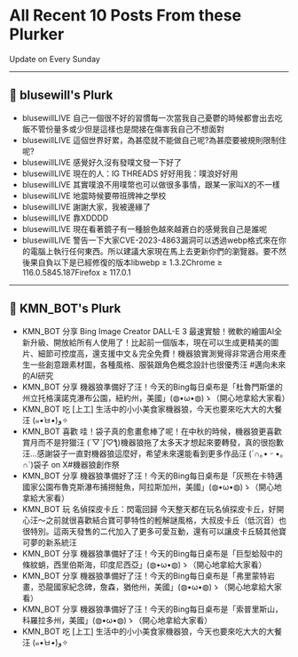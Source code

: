 # All Recent 10 Posts From these Plurker

Update on Every Sunday

---

## 📰 blusewill's Plurk


- blusewillLIVE 自己一個很不好的習慣每一次當我自己憂鬱的時候都會出去吃飯不管份量多或少但是這樣也是間接在傷害我自己不想面對
- blusewillLIVE 這個世界好累，為甚麼就不能做自己呢?為甚麼要被規則限制住呢?
- blusewillLIVE 感覺好久沒有發噗文發一下好了
- blusewillLIVE 現在的人：IG THREADS 好好用我：噗浪好好用
- blusewillLIVE 其實噗浪不用噗幣也可以做很多事情，跟某一家叫X的不一樣
- blusewillLIVE 地震時候要帶班牌神之學校
- blusewillLIVE 謝謝大家，我被邊緣了
- blusewillLIVE 靠XDDDD
- blusewillLIVE 現在看著鏡子有一種臉色越來越蒼白的感覺我自己是誰呢
- blusewillLIVE 警告一下大家CVE-2023-4863漏洞可以透過webp格式來在你的電腦上執行任何東西。所以建議大家現在馬上去更新你們的瀏覽器。要不然後果自負以下是已經修復的版本libwebp ≥ 1.3.2Chrome ≥ 116.0.5845.187Firefox ≥ 117.0.1

---

## 📰 KMN_BOT's Plurk


- KMN_BOT 分享 Bing Image Creator DALL-E 3 最速實驗！微軟的繪圖AI全新升級、開放給所有人使用了！比起前一個版本，現在可以生成更精美的圖片、細節可控度高，還支援中文＆完全免費！機器狼實測覺得非常適合用來產生一些創意跟素材圖，各種風格、服裝跟角色概念設計也很優秀汪 #邁向未來的AI研究
- KMN_BOT 分享 機器狼準備好了汪！今天的Bing每日桌布是「杜魯門斯堡的州立托格漢諾克瀑布公園，紐約州，美國」(◍•ω•◍)ゝ（開心地拿給大家看）
- KMN_BOT 吃 [上工] 生活中的小小美食家機器狼，今天也要來吃大大的大餐汪 (๑•̀ㅂ•́)و✧
- KMN_BOT 喜歡 哇！袋子真的愈畫愈棒了呢！在中秋的時候，機器狼更喜歡賞月而不是狩獵汪 (´▽ˋʃ♡ƪ)機器狼拖了太多天才想起來要轉發，真的很抱歉汪...感謝袋子一直對機器狼這麼好，希望未來還能看到更多作品汪 (´∩｡• ᵕ •｡∩`)袋子 on X#機器狼創作祭
- KMN_BOT 分享 機器狼準備好了汪！今天的Bing每日桌布是「灰熊在卡特邁國家公園布魯克斯瀑布捕撈鮭魚，阿拉斯加州，美國」(◍•ω•◍)ゝ（開心地拿給大家看）
- KMN_BOT 玩 名偵探皮卡丘：閃電回歸 今天整天都在玩名偵探皮卡丘，好開心汪～之前就很喜歡結合寶可夢特性的輕解謎風格，大叔皮卡丘（低沉音）也很特別。這兩天發售的二代加入了更多可愛互動，還有可以讓皮卡丘騎其他寶可夢的新系統汪
- KMN_BOT 分享 機器狼準備好了汪！今天的Bing每日桌布是「巨型蛤殼中的條紋蛸，西里伯斯海，印度尼西亞」(◍•ω•◍)ゝ（開心地拿給大家看）
- KMN_BOT 分享 機器狼準備好了汪！今天的Bing每日桌布是「弗里蒙特岩畫，恐龍國家紀念碑，詹森，猶他州，美國」(◍•ω•◍)ゝ（開心地拿給大家看）
- KMN_BOT 分享 機器狼準備好了汪！今天的Bing每日桌布是「索普里斯山，科羅拉多州，美國」(◍•ω•◍)ゝ（開心地拿給大家看）
- KMN_BOT 吃 [上工] 生活中的小小美食家機器狼，今天也要來吃大大的大餐汪 (๑•̀ㅂ•́)و✧


